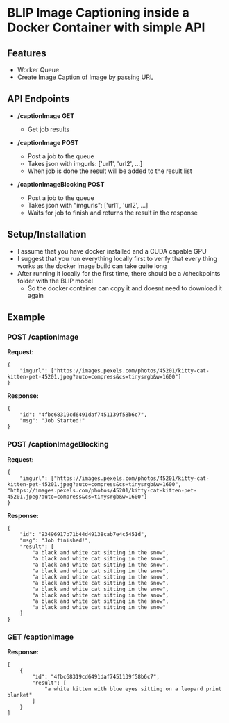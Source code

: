 # **BLIP Image Captioning inside a Docker Container with simple API**
## **Features**
- Worker Queue
- Create Image Caption of Image by passing URL

## **API Endpoints**
- **/captionImage GET**
    - Get job results

- **/captionImage POST**
    - Post a job to the queue
    - Takes json with imgurls: ['url1', 'url2', ...]
    - When job is done the result will be added to the result list

- **/captionImageBlocking POST**
    - Post a job to the queue
    - Takes json with "imgurls": ['url1', 'url2', ...]
    - Waits for job to finish and returns the result in the response


## **Setup/Installation**
- I assume that you have docker installed and a CUDA capable GPU
- I suggest that you run everything locally first to verify that every thing works as the docker image build can take quite long
- After running it locally for the first time, there should be a /checkpoints folder with the BLIP model
    - So the docker container can copy it and doesnt need to download it again

## Example

### **POST /captionImage**
**Request:**
```
{
    "imgurl": ["https://images.pexels.com/photos/45201/kitty-cat-kitten-pet-45201.jpeg?auto=compress&cs=tinysrgb&w=1600"]
}
```
**Response:**
```
{
    "id": "4fbc68319cd6491daf7451139f58b6c7",
    "msg": "Job Started!"
}
```
### **POST /captionImageBlocking**
**Request:**
```
{
    "imgurl": ["https://images.pexels.com/photos/45201/kitty-cat-kitten-pet-45201.jpeg?auto=compress&cs=tinysrgb&w=1600", "https://images.pexels.com/photos/45201/kitty-cat-kitten-pet-45201.jpeg?auto=compress&cs=tinysrgb&w=1600"]
}
```
**Response:**
```
{
    "id": "93496917b71b44d49138cab7e4c5451d",
    "msg": "Job finished!",
    "result": [
        "a black and white cat sitting in the snow",
        "a black and white cat sitting in the snow",
        "a black and white cat sitting in the snow",
        "a black and white cat sitting in the snow",
        "a black and white cat sitting in the snow",
        "a black and white cat sitting in the snow",
        "a black and white cat sitting in the snow",
        "a black and white cat sitting in the snow",
        "a black and white cat sitting in the snow",
        "a black and white cat sitting in the snow"
    ]
}
```
### **GET /captionImage**
**Response:**
```
[
    {
        "id": "4fbc68319cd6491daf7451139f58b6c7",
        "result": [
            "a white kitten with blue eyes sitting on a leopard print blanket"
        ]
    }
]
```